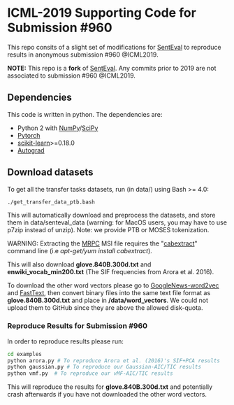 # ICML-2019 Supporting Code for Submission #960

This repo consits of a slight set of modifications for [SentEval](https://github.com/facebookresearch/SentEval) to reproduce results in anonymous submission #960 @ICML2019. 

**NOTE:** This repo is a **fork** of [SentEval](https://github.com/facebookresearch/SentEval). Any commits prior to 2019 are not associated to submission #960 @ICML2019. 

## Dependencies

This code is written in python. The dependencies are:

* Python 2 with [NumPy](http://www.numpy.org/)/[SciPy](http://www.scipy.org/)
* [Pytorch](http://pytorch.org/)
* [scikit-learn](http://scikit-learn.org/stable/index.html)>=0.18.0
* [Autograd](https://github.com/HIPS/autograd/)


## Download datasets
To get all the transfer tasks datasets, run (in data/) using Bash >= 4.0:
```bash
./get_transfer_data_ptb.bash
```
This will automatically download and preprocess the datasets, and store them in data/senteval_data (warning: for MacOS users, you may have to use p7zip instead of unzip). Note: we provide PTB or MOSES tokenization.

WARNING: Extracting the [MRPC](https://www.microsoft.com/en-us/download/details.aspx?id=52398) MSI file requires the "[cabextract](https://www.cabextract.org.uk/#install)" command line (i.e *apt-get/yum install cabextract*).

This will also download **glove.840B.300d.txt** and **enwiki_vocab_min200.txt** (The SIF frequencies from Arora et al. 2016).

To download the other word vectors please go to [GoogleNews-word2vec](https://drive.google.com/uc?id=0B7XkCwpI5KDYNlNUTTlSS21pQmM&export=download) and [FastText](https://s3-us-west-1.amazonaws.com/fasttext-vectors/crawl-300d-2M.vec.zip), then convert binary files into the same text file format as **glove.840B.300d.txt** and place in **/data/word_vectors**. We could not upload them to GitHub since they are above the allowed disk-quota.

### Reproduce Results for Submission #960 

In order to reproduce results please run:

```bash
cd examples
python arora.py # To reproduce Arora et al. (2016)'s SIF+PCA results
python gaussian.py # To reproduce our Gaussian-AIC/TIC results
python vmf.py  # To reproduce our vMF-AIC/TIC results
```

This will reproduce the results for **glove.840B.300d.txt** and potentially crash afterwards if you have not downloaded the other word vectors. 
